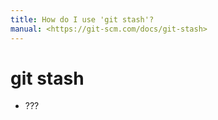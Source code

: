 ```yaml
---
title: How do I use 'git stash'?
manual: <https://git-scm.com/docs/git-stash>
---
```


# git stash <options>
- ???